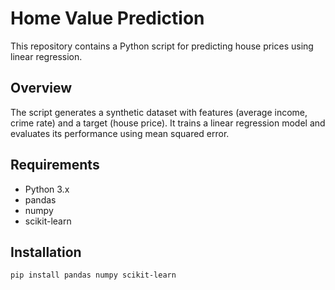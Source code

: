 # Home Value Prediction
This repository contains a Python script for predicting house prices using linear regression.

## Overview
The script generates a synthetic dataset with features (average income, crime rate) and a target (house price). It trains a linear regression model and evaluates its performance using mean squared error.

## Requirements
- Python 3.x
- pandas
- numpy
- scikit-learn

## Installation
```bash
pip install pandas numpy scikit-learn

